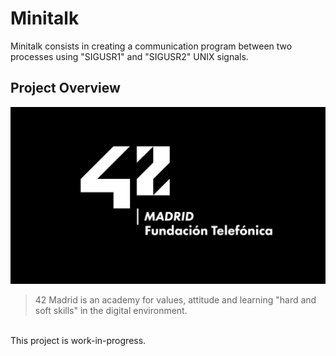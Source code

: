 # Minitalk

Minitalk consists in creating a communication program between two processes using "SIGUSR1" and "SIGUSR2" UNIX signals.

## Project Overview

![42](./resources/42_madrid.jpg "42")

> 42 Madrid is an academy for values, attitude and learning "hard and soft skills" in the digital environment.
<br>
This project is work-in-progress.
